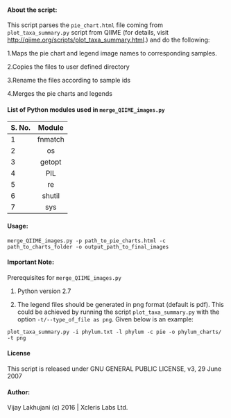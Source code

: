 #### About the script:

This script parses the `pie_chart.html` file coming from `plot_taxa_summary.py` script from QIIME (for details, visit http://qiime.org/scripts/plot_taxa_summary.html.) and do the following:
  
1.Maps the pie chart and legend image names to corresponding samples.

2.Copies the files to user defined directory

3.Rename the files according to sample ids

4.Merges the pie charts and legends   


#### List of Python modules used in `merge_QIIME_images.py`

| S. No.        | Module        |
| ------------- |:-------------:|
| 1             |  fnmatch      |
| 2             |    os         |
| 3             | getopt        |
| 4             | PIL           |
| 5             | re            |
| 6             | shutil        |
| 7             | sys           |



#### Usage:
`merge_QIIME_images.py -p path_to_pie_charts.html -c path_to_charts_folder -o output_path_to_final_images`

#### Important Note:
Prerequisites for `merge_QIIME_images.py`

1. Python version 2.7

2. The legend files should be generated in png format (default is pdf). This could be achieved by running the script `plot_taxa_summary.py` with the option `-t/--type_of_file as png`. Given below is an example:

`plot_taxa_summary.py -i phylum.txt -l phylum -c pie -o phylum_charts/ -t png`

#### License
This script is released under GNU GENERAL PUBLIC LICENSE, v3, 29 June 2007

#### Author:
Vijay Lakhujani  (c) 2016 | Xcleris Labs Ltd.

